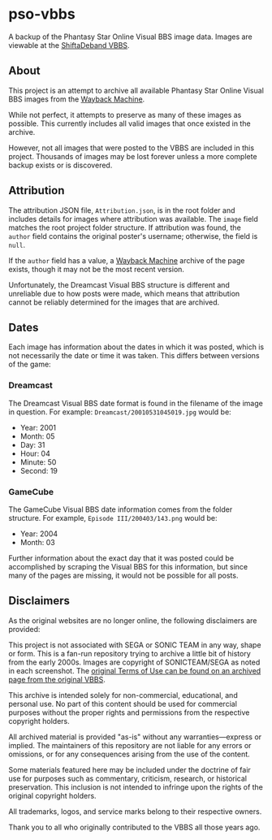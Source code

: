 # pso-vbbs

A backup of the Phantasy Star Online Visual BBS image data. Images are viewable at the [ShiftaDeband VBBS](https://shiftadeband.com/vbbs/).

## About

This project is an attempt to archive all available Phantasy Star Online Visual BBS images from the [Wayback Machine](https://web.archive.org/).

While not perfect, it attempts to preserve as many of these images as possible. This currently includes all valid images that once existed in the archive.

However, not all images that were posted to the VBBS are included in this project. Thousands of images may be lost forever unless a more complete backup exists or is discovered.

## Attribution

The attribution JSON file, `Attribution.json`, is in the root folder and includes details for images where attribution was available. The `image` field matches the root project folder structure. If attribution was found, the `author` field contains the original poster's username; otherwise, the field is `null`.

If the `author` field has a value, a [Wayback Machine](https://web.archive.org/) archive of the page exists, though it may not be the most recent version.

Unfortunately, the Dreamcast Visual BBS structure is different and unreliable due to how posts were made, which means that attribution cannot be reliably determined for the images that are archived.

## Dates

Each image has information about the dates in which it was posted, which is not necessarily the date or time it was taken. This differs between versions of the game:

### Dreamcast

The Dreamcast Visual BBS date format is found in the filename of the image in question. For example: `Dreamcast/20010531045019.jpg` would be:

- Year: 2001
- Month: 05
- Day: 31
- Hour: 04
- Minute: 50
- Second: 19

### GameCube

The GameCube Visual BBS date information comes from the folder structure. For example, `Episode III/200403/143.png` would be:

- Year: 2004
- Month: 03

Further information about the exact day that it was posted could be accomplished by scraping the Visual BBS for this information, but since many of the pages are missing, it would not be possible for all posts.

## Disclaimers

As the original websites are no longer online, the following disclaimers are provided:

This project is not associated with SEGA or SONIC TEAM in any way, shape or form. This is a fan-run repository trying to archive a little bit of history from the early 2000s. Images are copyright of SONICTEAM/SEGA as noted in each screenshot. The [original Terms of Use can be found on an archived page from the original VBBS](https://web.archive.org/web/20040619000922if_/http://www.sonicteam.com/pso/minhiro2/nb.html).

This archive is intended solely for non-commercial, educational, and personal use. No part of this content should be used for commercial purposes without the proper rights and permissions from the respective copyright holders.

All archived material is provided "as-is" without any warranties—express or implied. The maintainers of this repository are not liable for any errors or omissions, or for any consequences arising from the use of the content.

Some materials featured here may be included under the doctrine of fair use for purposes such as commentary, criticism, research, or historical preservation. This inclusion is not intended to infringe upon the rights of the original copyright holders.

All trademarks, logos, and service marks belong to their respective owners.

Thank you to all who originally contributed to the VBBS all those years ago.
